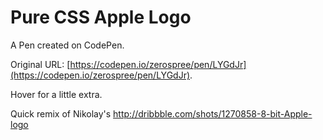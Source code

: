# Pure CSS Apple Logo

A Pen created on CodePen.

Original URL: [https://codepen.io/zerospree/pen/LYGdJr](https://codepen.io/zerospree/pen/LYGdJr).

Hover for a little extra.

Quick remix of Nikolay's http://dribbble.com/shots/1270858-8-bit-Apple-logo